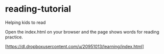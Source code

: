# reading-tutorial
Helping kids to read

Open the index.html on your browser and the page shows words for reading practice.

[https://dl.dropboxusercontent.com/u/20951013/learning/index.html]
